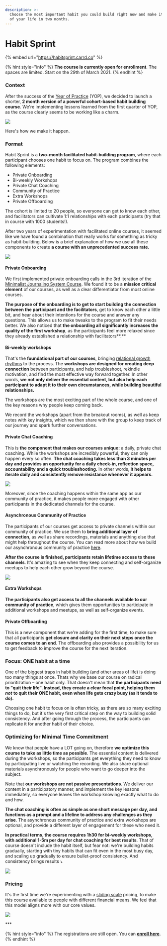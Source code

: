 ```yaml
---
description: >-
  Choose the most important habit you could build right now and make it a part
  of your life in two months.
---
```


# Habit Sprint

{% embed url="https://habitsprint.carrd.co" %}

{% hint style="info" %}
**The course is currently open for enrollment**. The spaces are limited. Start on the 29th of March 2021.
{% endhint %}

### Context

After the success of the [Year of Practice](year-of-practice.md) \(YOP\), we decided to launch a shorter, **2 month version of a powerful cohort-based habit building course**. We're implementing lessons learned from the first quarter of YOP, as the course clearly seems to be working like a charm.

![](../.gitbook/assets/screenshot-2021-03-11-at-15.56.06.png)

Here's how we make it happen.

### Format

Habit Sprint is a **two-month facilitated habit-building program**, where each participant chooses one habit to focus on. The program combines the following elements:

* Private Onboarding
* Bi-weekly Workshops
* Private Chat Coaching
* Community of Practice
* Extra Workshops
* Private Offboarding

The cohort is limited to 20 people, so everyone can get to know each other, and facilitators can cultivate 1:1 relationships with each participants \(try that in course with 1000 students!\).

After two years of experimentation with facilitated online courses, it seemed like we have found a combination that really works for something as tricky as habit-building. Below is a brief explanation of how we use all these components to create **a course with an unprecedented success rate.**

![](../.gitbook/assets/screenshot-2021-03-12-at-13.10.05.png)

#### **Private Onboarding**

We first implemented private onboarding calls in the 3rd iteration of the [Minimalist Journaling System Course](minimalist-journaling-system.md). We found it to be a **mission critical element** of our courses, as well as a clear differentiator from most online courses.

**The purpose of the onboarding is to get to start building the connection between the participant and the facilitators**, get to know each other a little bit, and hear about their intentions for the course and answer any questions. This allows us to make tweaks to the program to fit their needs better. We also noticed that **the onboarding all significantly increases the quality of the first workshop**, as the participants feel more relaxed since they already established a relationship with facilitators**.**

#### **Bi-weekly workshops** 

That's the **foundational part of our courses**, bringing [relational growth rhythms](../notes/relational-growth-rhythms.md) to the process. The **workshops are designed for creating deep connection** between participants, and help troubleshoot, rekindle motivation, and find the most effective way forward together. In other words, **we not only deliver the essential content, but also help each participant to adapt it to their own circumstances, while building beautiful relationships.**

The workshops are the most exciting part of the whole course, and one of the key reasons why people keep coming back.

We record the workshops \(apart from the breakout rooms\), as well as keep notes with key insights, which we then share with the group to keep track of our journey and spark further conversations.

#### **Private Chat Coaching**

This is **the component that makes our courses unique:** a daily, private chat coaching. While the workshops are incredibly powerful, they can only happen every so often. **The chat coaching takes less than 3 minutes per day and provides an opportunity for a daily check-in, reflection space, accountability and a quick troubleshooting.** In other words, **it helps to iterate daily and consistently remove resistance whenever it appears.**

![](../.gitbook/assets/chat-coaching.jpg)

Moreover, since the coaching happens within the same app as our community of practice, it makes people more engaged with other participants in the dedicated channels for the course.

#### **Asynchronous Community of Practice**

The participants of our courses get access to private channels within our community of practice. We use them to **bring additional layer of connection**, as well as share recordings, materials and anything else that might help throughout the course. You can read more about how we build our asynchronous community of practice [here](../notes/community-of-practice-with-discord.md).

**After the course is finished, participants retain lifetime access to these channels**. It's amazing to see when they keep connecting and self-organize meetups to help each other grow beyond the course.

![](../.gitbook/assets/mjs-course-19bea.png)

#### **Extra Workshops**

**The participants also get access to all the channels available to our community of practice**, which gives them opportunities to participate in additional workshops and meetups, as well as self-organize events.

#### **Private Offboarding**

This is a new component that we're adding for the first time, to make sure that all participants **get closure and clarity on their next steps once the course comes to an end**. The offboarding also provides a possibility for us to get feedback to improve the course for the next iteration.

### Focus: ONE habit at a time

One of the biggest traps in habit building \(and other areas of life\) is doing too many things at once. Thats why we base our course on radical prioritization – one habit only. That doesn't mean that **the participants need to "quit their life". Instead, they create a clear focal point, helping them** _**not**_ **to quit their ONE habit, even when life gets crazy busy \(as it tends to do\).**

Choosing one habit to focus on is often tricky, as there are so many exciting things to do, but it's the very first critical step on the way to building solid consistency. And after going through the process, the participants can replicate it for another habit of their choice.

### Optimizing for Minimal Time Commitment

We know that people have a LOT going on, therefore **we optimize this course to take as little time as possible**. The essential content is delivered during the workshops, so the participants get everything they need to know by participating live or watching the recording. We also share optional materials asynchronously for people who want to go deeper into the subject.

Note that **our workshops are not passive presentations**. We deliver our content in a participatory manner, and implement the key lessons immediately, so everyone leaves the workshop knowing exactly what to do and how.

**The chat coaching is often as simple as one short message per day, and functions as a prompt and a lifeline to address any challenges as they arise**. The asynchronous community of practice and extra workshops are optional, and provide a different layer of engagement for these who need it.

**In practical terms, the course requires 1h30 for bi-weekly workshops, with additional 1-5m per day for chat coaching for best results**. That of course doesn't include the habit itself, but fear not: we're building habits gradually, starting with tiny habits that can fit even in the most busy day, and scaling up gradually to ensure bullet-proof consistency. And consistency brings results ⤵️

![](https://lh4.googleusercontent.com/fuObdK_AnVXVYfz3LpsA5MMQD1Icvig1EhM-KiWzwwIFkRW3MEZM-NTutJbK2q2BLNmNq_vsVIA-54MlxdMJiNc3frgJ_uC3qInumIX1hRLvaBKxpwZopcXQ7VbtCVka1LhzIYNE)

### Pricing

It's the first time we're experimenting with a [sliding scale](../notes/pricing-models.md) pricing, to make this course available to people with different financial means. We feel that this model aligns more with our core values.

![](../.gitbook/assets/screenshot-2021-03-06-at-09.48.59.png)

\*\*\*

{% hint style="info" %}
The registrations are still open. You can [**enroll here**](https://habitsprint.carrd.co).
{% endhint %}

